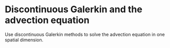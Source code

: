 # Discontinuous Galerkin and the advection equation

Use discontinuous Galerkin methods to solve the advection equation in one spatial dimension.

